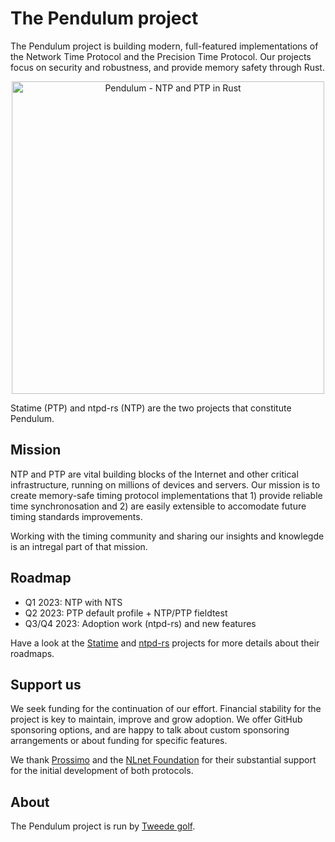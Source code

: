 # The Pendulum project

The Pendulum project is building modern, full-featured implementations of the Network Time Protocol and the Precision Time Protocol. Our projects focus on security and robustness, and provide memory safety through Rust.  

<p align="center">
<img width="500px" alt="Pendulum - NTP and PTP in Rust" src="https://github.com/pendulum-project/.github/raw/main/profile/pendulum-illustration.png" />
</p>

Statime (PTP) and ntpd-rs (NTP) are the two projects that constitute Pendulum.

## Mission

NTP and PTP are vital building blocks of the Internet and other critical infrastructure, running on millions of devices and servers. Our mission is to create memory-safe timing protocol implementations that 1) provide reliable time synchronosation and 2) are easily extensible to accomodate future timing standards improvements.

Working with the timing community and sharing our insights and knowlegde is an intregal part of that mission.

## Roadmap

- Q1 2023: NTP with NTS
- Q2 2023: PTP default profile + NTP/PTP fieldtest
- Q3/Q4 2023: Adoption work (ntpd-rs) and new features 

Have a look at the [Statime](https://github.com/pendulum-project/statime) and [ntpd-rs](https://github.com/memorysafety/ntpd-rs) projects for more details about their roadmaps.

## Support us

We seek funding for the continuation of our effort. Financial stability for the project is key to maintain, improve and grow adoption. We offer GitHub sponsoring options, and are happy to talk about custom sponsoring arrangements or about funding for specific features.

We thank [Prossimo](https://www.memorysafety.org/) and the [NLnet Foundation](https://nlnet.nl/) for their substantial support for the initial development of both protocols.

## About

The Pendulum project is run by [Tweede golf](https://tweedegolf.nl/en).

